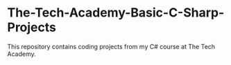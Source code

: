 # The-Tech-Academy-Basic-C-Sharp-Projects
This repository contains coding projects from my C# course at The Tech Academy.
